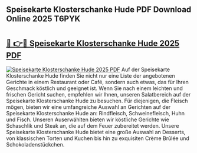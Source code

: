 ## Speisekarte Klosterschanke Hude PDF Download Online 2025 T6PYK

# <h2><a href="http://gcd9ya1.nevu.top/?p=Speisekarte+Klosterschanke+Hude">🔗 👉🔴 Speisekarte Klosterschanke Hude 2025 PDF</a></h2>

[![Speisekarte Klosterschanke Hude 2025 PDF](https://i.imgur.com/dBaPXMq.png)](http://gcd9ya1.nevu.top/?p=Speisekarte+Klosterschanke+Hude)
Auf der Speisekarte Klosterschanke Hude finden Sie nicht nur eine Liste der angebotenen Gerichte in einem Restaurant oder Café, sondern auch etwas, das für Ihren Geschmack köstlich und geeignet ist. Wenn Sie nach einem leichten und frischen Gericht suchen, empfehlen wir Ihnen, unseren Salatbereich auf der Speisekarte Klosterschanke Hude zu besuchen. Für diejenigen, die Fleisch mögen, bieten wir eine umfangreiche Auswahl an Gerichten auf der Speisekarte Klosterschanke Hude an: Rindfleisch, Schweinefleisch, Huhn und Fisch. Unseren Auserwählten bieten wir köstliche Gerichte wie Schaschlik und Steak an, die auf dem Feuer zubereitet werden. Unsere Speisekarte Klosterschanke Hude bietet eine große Auswahl an Desserts, von klassischen Torten und Kuchen bis hin zu exquisiten Crème Brûlée und Schokoladenstückchen.
